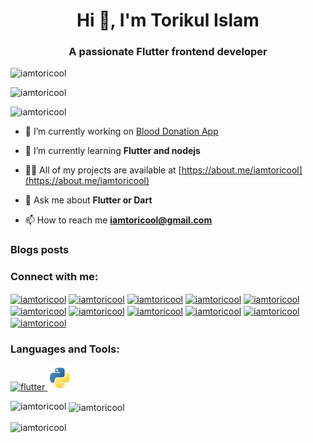 <h1 align="center">Hi 👋, I'm Torikul Islam</h1>
<h3 align="center">A passionate Flutter frontend developer</h3>

<p align="left"> <img src="https://komarev.com/ghpvc/?username=iamtoricool&label=Profile%20views&color=0e75b6&style=flat" alt="iamtoricool" /> </p>

<p align="left"><img src="https://github-profile-trophy.vercel.app/?username=iamtoricool" alt="iamtoricool" /></p>

<p align="left"><img src="https://img.shields.io/twitter/follow/iamtoricool?logo=twitter&style=for-the-badge" alt="iamtoricool" /></p>

- 🔭 I’m currently working on [Blood Donation App](https://github.com/iamtoricool/BloodDonationApp)

- 🌱 I’m currently learning **Flutter and nodejs**

- 👨‍💻 All of my projects are available at [https://about.me/iamtoricool](https://about.me/iamtoricool)

- 💬 Ask me about **Flutter or Dart**

- 📫 How to reach me **iamtoricool@gmail.com**

### Blogs posts
<!-- BLOG-POST-LIST:START -->
<!-- BLOG-POST-LIST:END -->

<h3 align="left">Connect with me:</h3>
<p align="left">
<a href="https://codepen.io/iamtoricool" target="blank"><img align="center" src="https://raw.githubusercontent.com/rahuldkjain/github-profile-readme-generator/master/src/images/icons/Social/codepen.svg" alt="iamtoricool" height="30" width="40" /></a>
<a href="https://dev.to/iamtoricool" target="blank"><img align="center" src="https://raw.githubusercontent.com/rahuldkjain/github-profile-readme-generator/master/src/images/icons/Social/devto.svg" alt="iamtoricool" height="30" width="40" /></a>
<a href="https://twitter.com/iamtoricool" target="blank"><img align="center" src="https://raw.githubusercontent.com/rahuldkjain/github-profile-readme-generator/master/src/images/icons/Social/twitter.svg" alt="iamtoricool" height="30" width="40" /></a>
<a href="https://linkedin.com/in/iamtoricool" target="blank"><img align="center" src="https://raw.githubusercontent.com/rahuldkjain/github-profile-readme-generator/master/src/images/icons/Social/linked-in-alt.svg" alt="iamtoricool" height="30" width="40" /></a>
<a href="https://stackoverflow.com/users/iamtoricool" target="blank"><img align="center" src="https://raw.githubusercontent.com/rahuldkjain/github-profile-readme-generator/master/src/images/icons/Social/stack-overflow.svg" alt="iamtoricool" height="30" width="40" /></a>
<a href="https://codesandbox.com/iamtoricool" target="blank"><img align="center" src="https://raw.githubusercontent.com/rahuldkjain/github-profile-readme-generator/master/src/images/icons/Social/codesandbox.svg" alt="iamtoricool" height="30" width="40" /></a>
<a href="https://fb.com/iamtoricool" target="blank"><img align="center" src="https://raw.githubusercontent.com/rahuldkjain/github-profile-readme-generator/master/src/images/icons/Social/facebook.svg" alt="iamtoricool" height="30" width="40" /></a>
<a href="https://instagram.com/iamtoricool" target="blank"><img align="center" src="https://raw.githubusercontent.com/rahuldkjain/github-profile-readme-generator/master/src/images/icons/Social/instagram.svg" alt="iamtoricool" height="30" width="40" /></a>
<a href="https://dribbble.com/iamtoricool" target="blank"><img align="center" src="https://raw.githubusercontent.com/rahuldkjain/github-profile-readme-generator/master/src/images/icons/Social/dribbble.svg" alt="iamtoricool" height="30" width="40" /></a>
<a href="https://www.behance.net/iamtoricool" target="blank"><img align="center" src="https://raw.githubusercontent.com/rahuldkjain/github-profile-readme-generator/master/src/images/icons/Social/behance.svg" alt="iamtoricool" height="30" width="40" /></a>
<a href="https://www.hackerrank.com/iamtoricool" target="blank"><img align="center" src="https://raw.githubusercontent.com/rahuldkjain/github-profile-readme-generator/master/src/images/icons/Social/hackerrank.svg" alt="iamtoricool" height="30" width="40" /></a>
</p>

<h3 align="left">Languages and Tools:</h3>
<p align="left"> <a href="https://flutter.dev" target="_blank" rel="noreferrer"> <img src="https://www.vectorlogo.zone/logos/flutterio/flutterio-icon.svg" alt="flutter" width="40" height="40"/> </a> <a href="https://www.python.org" target="_blank" rel="noreferrer"> <img src="https://raw.githubusercontent.com/devicons/devicon/master/icons/python/python-original.svg" alt="python" width="40" height="40"/> </a> </p>

<p><img align="left" src="https://github-readme-stats.vercel.app/api/top-langs?username=iamtoricool&show_icons=true&locale=en&layout=compact" alt="iamtoricool" /></p>

<p>&nbsp;<img align="center" src="https://github-readme-stats.vercel.app/api?username=iamtoricool&show_icons=true&locale=en" alt="iamtoricool" /></p>

<p><img align="center" src="https://github-readme-streak-stats.herokuapp.com/?user=iamtoricool&" alt="iamtoricool" /></p>
